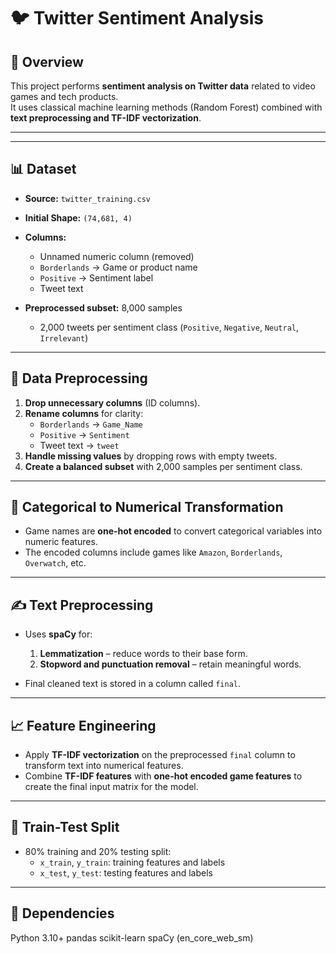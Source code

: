 # 🐦 Twitter Sentiment Analysis

## 📌 Overview
This project performs **sentiment analysis on Twitter data** related to video games and tech products.  
It uses classical machine learning methods (Random Forest) combined with **text preprocessing and TF-IDF vectorization**.

---

---

## 📊 Dataset

- **Source:** `twitter_training.csv`  
- **Initial Shape:** `(74,681, 4)`  
- **Columns:**
  - Unnamed numeric column (removed)
  - `Borderlands` → Game or product name  
  - `Positive` → Sentiment label  
  - Tweet text  

- **Preprocessed subset:** 8,000 samples  
  - 2,000 tweets per sentiment class (`Positive`, `Negative`, `Neutral`, `Irrelevant`)  

---

## 🧹 Data Preprocessing

1. **Drop unnecessary columns** (ID columns).  
2. **Rename columns** for clarity:
   - `Borderlands` → `Game_Name`  
   - `Positive` → `Sentiment`  
   - Tweet text → `tweet`  
3. **Handle missing values** by dropping rows with empty tweets.  
4. **Create a balanced subset** with 2,000 samples per sentiment class.  

---

## 🔢 Categorical to Numerical Transformation

- Game names are **one-hot encoded** to convert categorical variables into numeric features.  
- The encoded columns include games like `Amazon`, `Borderlands`, `Overwatch`, etc.  

---

## ✍️ Text Preprocessing

- Uses **spaCy** for:
  1. **Lemmatization** – reduce words to their base form.  
  2. **Stopword and punctuation removal** – retain meaningful words.  

- Final cleaned text is stored in a column called `final`.

---

## 📈 Feature Engineering

- Apply **TF-IDF vectorization** on the preprocessed `final` column to transform text into numerical features.  
- Combine **TF-IDF features** with **one-hot encoded game features** to create the final input matrix for the model.

---

## 🔀 Train-Test Split

- 80% training and 20% testing split:
  - `x_train`, `y_train`: training features and labels  
  - `x_test`, `y_test`: testing features and labels  

---


## 🧰 Dependencies

Python 3.10+
pandas
scikit-learn
spaCy (en_core_web_sm)

